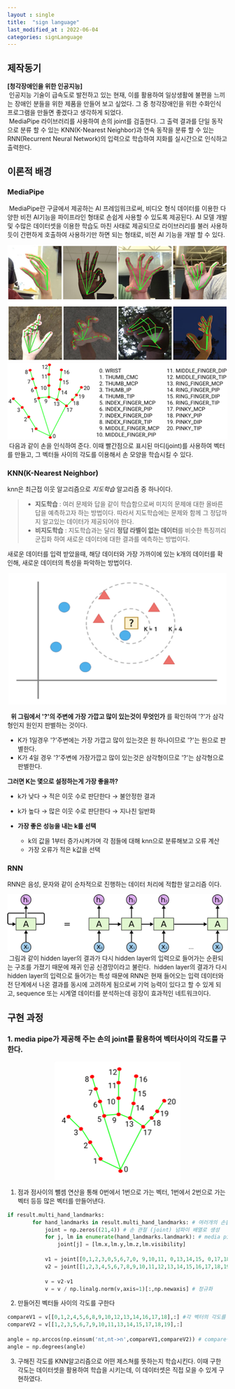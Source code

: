 ```yaml
---
layout : single
title:  "sign language"
last_modified_at : 2022-06-04
categories: signLanguage
---
```


## 제작동기
**[청각장애인을 위한 인공지능]**    
&nbsp;인공지능 기술이 급속도로 발전하고 있는 현재, 이를 활용하여 일상생활에 불편을 느끼는 장애인 분들을 위한 제품을 만들어 보고 싶었다. 그 중 청각장애인을 위한 수화인식 프로그램을 만들면 좋겠다고 생각하게 되었다.    
&nbsp;MediaPipe 라이브러리를 사용하여 손의 joint를 검출한다. 그 출력 결과를 단일 동작으로 분류 할 수 있는 KNN(K-Nearest Neighbor)과 연속 동작을 분류 할 수 있는 RNN(Recurrent Neural Network)의 입력으로 학습하여 지화를 실시간으로 인식하고 출력한다.

## 이론적 배경
### MediaPipe  
&nbsp;MediaPipe란 구글에서 제공하는 AI 프레임워크로써, 비디오 형식 데이터를 이용한 다양한 비전 AI기능을 파이프라인 형태로 손쉽게 사용할 수 있도록 제공된다. AI 모델 개발 및 수많은 데이터셋을 이용한 학습도 마친 사태로 제공되므로 라이브러리를 불러 사용하듯이 간편하게 호출하여 사용하기만 하면 되는 형태로, 비전 AI 기능을 개발 할 수 있다. 

![Alt text](/img/signlanguage/hand_crops.png)
![Alt text](/img/signlanguage/mediapipe.png)
&nbsp;다음과 같이 손을 인식하여 준다. 이때 빨간점으로 표시된 마디(joint)를 사용하여 벡터를 만들고, 그 벡터들 사이의 각도를 이용해서 손 모양을 학습시킬 수 있다.  

### KNN(K-Nearest Neighbor)       
knn은 최근접 이웃 알고리즘으로 *지도학습* 알고리즘 중 하나이다.
>* **지도학습** : 여러 문제와 답을 같이 학습함으로써 미지의 문제애 대한 올바른 답을 예측하고자 하는 방법이다. 따라서 지도학습에는 문제와 함께 그 정답까지 알고있는 데이터가 제공되어야 한다.
>* **비지도학습** : 지도학습과는 달리 **정답 라벨이 없는 데이터**를 비슷한 특징끼리 군집화 하여 새로운 데이터에 대한 결과를 예측하는 방법이다.

새로운 데이터를 입력 받았을때, 해당 데이터와 가장 가까이에 있는 k개의 데이터를 확인해, 새로운 데이터의 특성을 파악하는 방법이다.
<center><img src="/img/signlanguage/knn.png" width="500" height="300"></center>

&nbsp; **위 그림에서 '?'의 주변에 가장 가깝고 많이 있는것이 무엇인가** 를 확인하여 '?'가 삼각형인지 원인지 판별하는 것이다.
* K가 1일경우 '?'주변에는 가장 가깝고 많이 있는것은 원 하나이므로 '?'는 원으로 판별한다.
* K가 4일 경우 '?'주변에 가장가깝고 많이 있는것은 삼각형이므로 '?'는 삼각형으로 판별한다.

**그러면 K는 몇으로 설정하는게 가장 좋을까?**
* k가 낮다 → 적은 이웃 수로 판단한다 → 불안정한 결과 
* k가 높다 → 많은 이웃 수로 판단한다 → 지나친 일반화   

* **가장 좋은 성능을 내는 k를 선택**
    * k의 값을 1부터 증가시켜가며 각 점들에 대해 knn으로 분류해보고 오류 계산 
    * 가장 오류가 적은 k값을 선택

### RNN  
RNN은 음성, 문자와 같이 순차적으로 진행하는 데이터 처리에 적합한 알고리즘 이다.
<center><img src="/img/signlanguage/rnn_loop.png"></center>
&nbsp;그림과 같이 hidden layer의 결과가 다시 hidden layer의 입력으로 들어가는 순환되는 구조를 가졌기 때문에 재귀 인공 신경망이라고 불린다.  
&nbsp;hidden layer의 결과가 다시 hidden layer의 입력으로 들어가는 특성 때문에 RNN은 현재 들어오는 입력 데이터와 전 단계에서 나온 결과를 동시에 고려하게 됨으로써 기억 능력이 있다고 할 수 있게 되고, sequence 또는 시계열 데이터를 분석하는데 굉장이 효과적인 네트워크이다.

## 구현 과정   

### 1. media pipe가 제공해 주는 손의 joint를 활용하여 벡터사이의 각도를 구한다.
<center><img src="/img/signlanguage/joint.png"></center>

1. 점과 점사이의 뺄셈 연산을 통해 0번에서 1번으로 가는 벡터, 1번에서 2번으로 가는 벡터 등등 많은 벡터를 만들어낸다.
```python
if result.multi_hand_landmarks:
        for hand_landmarks in result.multi_hand_landmarks: # 여러개의 손을 인식 할 수 있으니까, for문 반복
            joint = np.zeros((21,4)) # 손 관절 (joint) 넘파이 배열로 생성
            for j, lm in enumerate(hand_landmarks.landmark): # media pipe의 landmark를 반복하며 joint에 대입
                joint[j] = [lm.x,lm.y,lm.z,lm.visibility]

            v1 = joint[[0,1,2,3,0,5,6,7,0, 9,10,11, 0,13,14,15, 0,17,18,19],:3] # 벡터를 구하기 위해 생성하는 v1,v2 (v2에서 v2을 빼면 v백터가 된다)
            v2 = joint[[1,2,3,4,5,6,7,8,9,10,11,12,13,14,15,16,17,18,19,20],:3]

            v = v2-v1
            v = v / np.linalg.norm(v,axis=1)[:,np.newaxis] # 정규화
```
2. 만들어진 벡터들 사이의 각도를 구한다  
```python
compareV1 = v[[0,1,2,4,5,6,8,9,10,12,13,14,16,17,18],:] #각 벡터의 각도를 비교하기 위해 생성하는 compare벡터
compareV2 = v[[1,2,3,5,6,7,9,10,11,13,14,15,17,18,19],:]

angle = np.arccos(np.einsum('nt,nt->n',compareV1,compareV2)) # compare벡터를 사용하여 각도를 구함
angle = np.degrees(angle)
```
3. 구해진 각도를 KNN알고리즘으로 어떤 제스쳐를 뜻하는지 학습시킨다. 
이때 구한 각도는 데이터셋을 활용하여 학습을 시키는데, 이 데이터셋은 직접 모을 수 있게 구현하였다.












 









